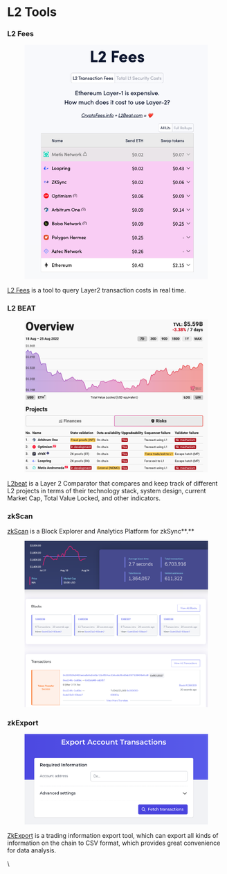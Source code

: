 # L2 Tools

### L2 Fees

<figure><img src="../../.gitbook/assets/image (25).png" alt=""><figcaption></figcaption></figure>

[L2 Fees](https://l2fees.info/) is a tool to query Layer2 transaction costs in real time.



### L2 BEAT&#x20;

<figure><img src="../../.gitbook/assets/image.png" alt=""><figcaption></figcaption></figure>

[L2beat](https://l2beat.com/) is a Layer 2 Comparator that compares and keep track of different L2 projects in terms of their technology stack, system design, current Market Cap, Total Value Locked, and other indicators.

### **zkScan**

[zkScan](https://zkscan.io/) is a Block Explorer and Analytics Platform for zkSync**.**

<figure><img src="../../.gitbook/assets/image (38).png" alt=""><figcaption></figcaption></figure>

### zk**E**xport

<figure><img src="../../.gitbook/assets/image (32).png" alt=""><figcaption></figcaption></figure>

[ZkExport](https://zkexport.netlify.app/) is a trading information export tool, which can export all kinds of information on the chain to CSV format, which provides great convenience for data analysis.

\
